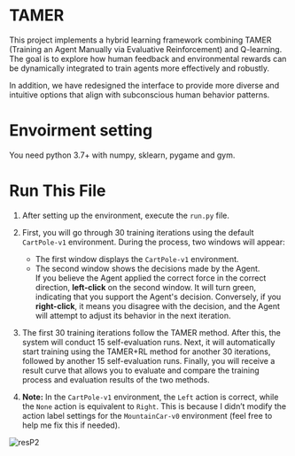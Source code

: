 # TAMER

This project implements a hybrid learning framework combining TAMER (Training an Agent Manually via Evaluative Reinforcement) and Q-learning. The goal is to explore how human feedback and environmental rewards can be dynamically integrated to train agents more effectively and robustly.

In addition, we have redesigned the interface to provide more diverse and intuitive options that align with subconscious human behavior patterns. 


# Envoirment setting
You need python 3.7+ with numpy, sklearn, pygame and gym.

# Run This File

1. After setting up the environment, execute the `run.py` file.

2. First, you will go through 30 training iterations using the default `CartPole-v1` environment. During the process, two windows will appear:  
   - The first window displays the `CartPole-v1` environment.  
   - The second window shows the decisions made by the Agent.  
     If you believe the Agent applied the correct force in the correct direction, **left-click** on the second window. It will turn green, indicating that you support the Agent's decision. Conversely, if you **right-click**, it means you disagree with the decision, and the Agent will attempt to adjust its behavior in the next iteration.

3. The first 30 training iterations follow the TAMER method. After this, the system will conduct 15 self-evaluation runs. Next, it will automatically start training using the TAMER+RL method for another 30 iterations, followed by another 15 self-evaluation runs. Finally, you will receive a result curve that allows you to evaluate and compare the training process and evaluation results of the two methods.

4. **Note:** In the `CartPole-v1` environment, the `Left` action is correct, while the `None` action is equivalent to `Right`. This is because I didn’t modify the action label settings for the `MountainCar-v0` environment (feel free to help me fix this if needed).

![resP2](https://github.com/user-attachments/assets/918f8525-c815-4d15-8504-f25f98e2cc4c)
